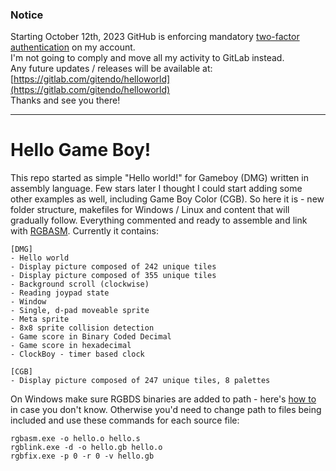 ### Notice
Starting October 12th, 2023 GitHub is enforcing mandatory [two-factor authentication](https://github.blog/2023-03-09-raising-the-bar-for-software-security-github-2fa-begins-march-13/) on my account.  
I'm not going to comply and move all my activity to GitLab instead.  
Any future updates / releases will be available at: [https://gitlab.com/gitendo/helloworld](https://gitlab.com/gitendo/helloworld)  
Thanks and see you there!
___

# Hello Game Boy!
This repo started as simple "Hello world!" for Gameboy (DMG) written in assembly language. Few stars later I thought I could start adding some other examples as well, including Game Boy Color (CGB). So here it is - new folder structure, makefiles for Windows / Linux and content that will gradually follow. Everything commented and ready to assemble and link with [RGBASM](https://github.com/rednex/rgbds). Currently it contains:

```
[DMG]
- Hello world
- Display picture composed of 242 unique tiles
- Display picture composed of 355 unique tiles
- Background scroll (clockwise)
- Reading joypad state
- Window
- Single, d-pad moveable sprite
- Meta sprite
- 8x8 sprite collision detection
- Game score in Binary Coded Decimal
- Game score in hexadecimal
- ClockBoy - timer based clock

[CGB]
- Display picture composed of 247 unique tiles, 8 palettes
```
On Windows make sure RGBDS binaries are added to path - here's [how to](https://www.computerhope.com/issues/ch000549.htm) in case you don't know. Otherwise you'd need to change path to files being included and use these commands for each source file:

```
rgbasm.exe -o hello.o hello.s
rgblink.exe -d -o hello.gb hello.o
rgbfix.exe -p 0 -r 0 -v hello.gb 
```
